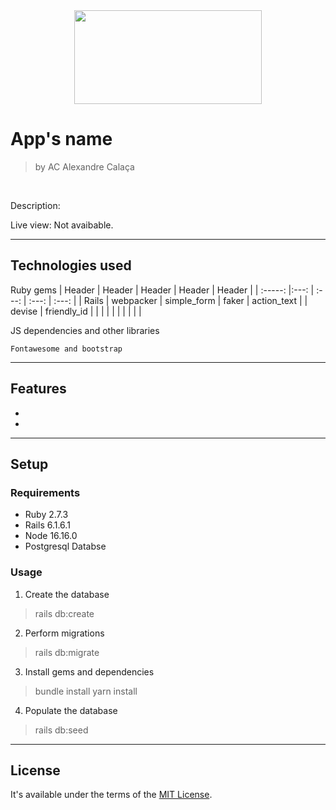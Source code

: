 <center><img src="https://user-images.githubusercontent.com/22925257/185037955-a9ef2326-d200-4605-a250-6f063818b171.png" width="300" height="150" align="center"></center>

# App's name

> by AC Alexandre Calaça

<br/>

Description: 

Live view: Not avaibable.

___

## Technologies used
Ruby gems
| Header	|  Header	|  Header	| Header 	| Header  	|
| :-----:	|:---:	| :---:	| :---:	| :---:	|
|  Rails	| webpacker 	| simple_form 	|  faker	|  action_text	|
|  devise	| friendly_id 	|  	|  	|  	|
|  	|  	|  	|  	|  	|

JS dependencies and other libraries
```
Fontawesome and bootstrap
```
 ___
 

## Features
-
-

___

## Setup
### Requirements
- Ruby 2.7.3
- Rails 6.1.6.1
- Node 16.16.0
- Postgresql Databse


### Usage
1. Create the database
> rails db:create

2. Perform migrations
> rails db:migrate

3. Install gems and dependencies
> bundle install
> yarn install

4. Populate the database
> rails db:seed

___


## License

It's available under the terms of the [MIT License](http://opensource.org/licenses/MIT).

